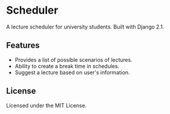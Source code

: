 # Scheduler
A lecture scheduler for university students. Built with Django 2.1.

## Features
* Provides a list of possible scenarios of lectures.
* Ability to create a break time in schedules.
* Suggest a lecture based on user's information.

## License
Licensed under the MIT License.
